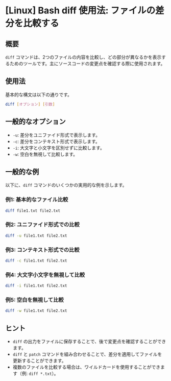 # [Linux] Bash diff 使用法: ファイルの差分を比較する

## 概要
`diff` コマンドは、2つのファイルの内容を比較し、どの部分が異なるかを表示するためのツールです。主にソースコードの変更点を確認する際に使用されます。

## 使用法
基本的な構文は以下の通りです。

```bash
diff [オプション] [引数]
```

## 一般的なオプション
- `-u`: 差分をユニファイド形式で表示します。
- `-c`: 差分をコンテキスト形式で表示します。
- `-i`: 大文字と小文字を区別せずに比較します。
- `-w`: 空白を無視して比較します。

## 一般的な例
以下に、`diff` コマンドのいくつかの実用的な例を示します。

### 例1: 基本的なファイル比較
```bash
diff file1.txt file2.txt
```

### 例2: ユニファイド形式での比較
```bash
diff -u file1.txt file2.txt
```

### 例3: コンテキスト形式での比較
```bash
diff -c file1.txt file2.txt
```

### 例4: 大文字小文字を無視して比較
```bash
diff -i file1.txt file2.txt
```

### 例5: 空白を無視して比較
```bash
diff -w file1.txt file2.txt
```

## ヒント
- `diff` の出力をファイルに保存することで、後で変更点を確認することができます。
- `diff` と `patch` コマンドを組み合わせることで、差分を適用してファイルを更新することができます。
- 複数のファイルを比較する場合は、ワイルドカードを使用することができます（例: `diff *.txt`）。